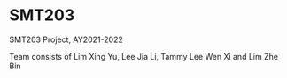 # SMT203

SMT203 Project, AY2021-2022

Team consists of Lim Xing Yu, Lee Jia Li, Tammy Lee Wen Xi and Lim Zhe Bin
